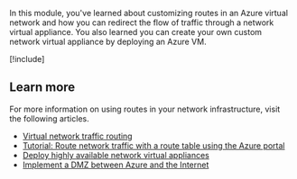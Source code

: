 In this module, you've learned about customizing routes in an Azure virtual network and how you can redirect the flow of traffic through a network virtual appliance. You also learned you can create your own custom network virtual appliance by deploying an Azure VM.

[!include[](../../../includes/azure-sandbox-cleanup.md)]

## Learn more

For more information on using routes in your network infrastructure, visit the following articles.

- [Virtual network traffic routing](https://docs.microsoft.com/azure/virtual-network/virtual-networks-udr-overview)
- [Tutorial: Route network traffic with a route table using the Azure portal](https://docs.microsoft.com/azure/virtual-network/tutorial-create-route-table-portal)
- [Deploy highly available network virtual appliances](https://docs.microsoft.com/azure/architecture/reference-architectures/dmz/nva-ha)
- [Implement a DMZ between Azure and the Internet](https://docs.microsoft.com/azure/architecture/reference-architectures/dmz/secure-vnet-dmz)

